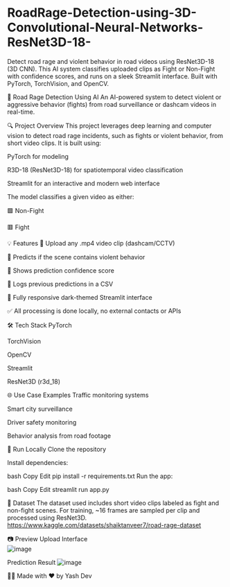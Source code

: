 # RoadRage-Detection-using-3D-Convolutional-Neural-Networks-ResNet3D-18-
Detect road rage and violent behavior in road videos using ResNet3D-18 (3D CNN). This AI system classifies uploaded clips as Fight or Non-Fight with confidence scores, and runs on a sleek Streamlit interface. Built with PyTorch, TorchVision, and OpenCV.

🚗 Road Rage Detection Using AI
An AI-powered system to detect violent or aggressive behavior (fights) from road surveillance or dashcam videos in real-time.

🔍 Project Overview
This project leverages deep learning and computer vision to detect road rage incidents, such as fights or violent behavior, from short video clips. It is built using:

PyTorch for modeling

R3D-18 (ResNet3D-18) for spatiotemporal video classification

Streamlit for an interactive and modern web interface

The model classifies a given video as either:

🟩 Non-Fight

🟥 Fight

💡 Features
🎥 Upload any .mp4 video clip (dashcam/CCTV)

🧠 Predicts if the scene contains violent behavior

🔢 Shows prediction confidence score

📜 Logs previous predictions in a CSV

🖤 Fully responsive dark-themed Streamlit interface

✅ All processing is done locally, no external contacts or APIs

🛠 Tech Stack
PyTorch

TorchVision

OpenCV

Streamlit

ResNet3D (r3d_18)

🌐 Use Case Examples
Traffic monitoring systems

Smart city surveillance

Driver safety monitoring

Behavior analysis from road footage

🚀 Run Locally
Clone the repository

Install dependencies:

bash
Copy
Edit
pip install -r requirements.txt
Run the app:

bash
Copy
Edit
streamlit run app.py

📁 Dataset
The dataset used includes short video clips labeled as fight and non-fight scenes. For training, ~16 frames are sampled per clip and processed using ResNet3D.
https://www.kaggle.com/datasets/shaiktanveer7/road-rage-dataset

📷 Preview
Upload Interface	
![image](https://github.com/user-attachments/assets/49ff09ef-47b3-4081-b25b-da5ff60257e2)

Prediction Result
![image](https://github.com/user-attachments/assets/4dd46034-ae87-4aa0-918b-95a0115e660b)

👨‍💻 Made with ❤️ by Yash Dev
